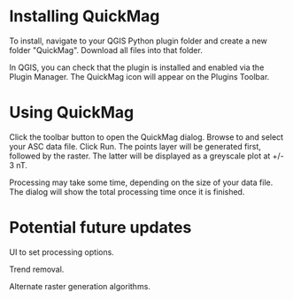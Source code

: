 # Installing QuickMag
To install, navigate to your QGIS Python plugin folder and create a new folder "QuickMag". Download all files into that folder.

In QGIS, you can check that the plugin is installed and enabled via the Plugin Manager. The QuickMag icon will appear on the Plugins Toolbar.

# Using QuickMag
Click the toolbar button to open the QuickMag dialog.
Browse to and select your ASC data file.
Click Run. The points layer will be generated first, followed by the raster. The latter will be displayed as a greyscale plot at +/- 3 nT.

Processing may take some time, depending on the size of your data file. The dialog will show the total processing time once it is finished.

# Potential future updates
UI to set processing options.

Trend removal.

Alternate raster generation algorithms.
